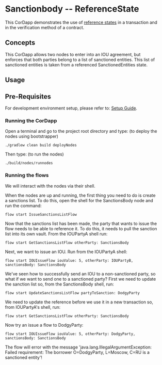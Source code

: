 # Sanctionbody -- ReferenceState 

This CorDapp demonstrates the use of [reference states](https://training.corda.net/corda-details/reference-states/) in a transaction and in the verification method of a contract.

## Concepts
This CorDapp allows two nodes to enter into an IOU agreement, but enforces that both parties belong to a list of sanctioned entities. This list of sanctioned entities is taken from a referenced SanctionedEntities state.

## Usage


## Pre-Requisites

For development environment setup, please refer to: [Setup Guide](https://docs.r3.com/en/platform/corda/4.9/community/getting-set-up.html).


### Running the CorDapp

Open a terminal and go to the project root directory and type: (to deploy the nodes using bootstrapper)
```
./gradlew clean build deployNodes
```
Then type: (to run the nodes)
```
./build/nodes/runnodes
```


### Running the flows

We will interact with the nodes via their shell.

When the nodes are up and running, the first thing you need to do is create a sanctions list. To do this, open the shell for the SanctionsBody node and run the command:

    flow start IssueSanctionsListFlow

Now that the sanctions list has been made, the party that wants to issue the flow needs to be able to reference it. To do this, it needs to pull the sanction list into its own vault. From the IOUPartyA shell run:

    flow start GetSanctionsListFlow otherParty: SanctionsBody

Next, we want to issue an IOU. Run from the IOUPartyA shell:

    flow start IOUIssueFlow iouValue: 5, otherParty: IOUPartyB, sanctionsBody: SanctionsBody

We've seen how to successfully send an IOU to a non-sanctioned party, so what if we want to send one to a sanctioned party? First we need to update the sanction list so, from the SanctionsBody shell, run:

    flow start UpdateSanctionsListFlow partyToSanction: DodgyParty

We need to update the reference before we use it in a new transaction so, from IOUPartyA's shell, run:

    flow start GetSanctionsListFlow otherParty: SanctionsBody

Now try an issue a flow to DodgyParty:

    flow start IOUIssueFlow iouValue: 5, otherParty: DodgyParty, sanctionsBody: SanctionsBody

The flow will error with the message 'java.lang.IllegalArgumentException: Failed requirement: The borrower O=DodgyParty, L=Moscow, C=RU is a sanctioned entity'!

